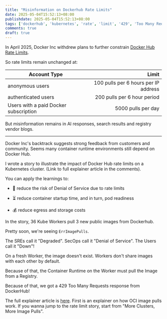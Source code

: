 ```yaml
---
title: "Misinformation on Dockerhub Rate Limits"
date: 2025-05-04T15:52:13+08:00
publishdate: 2025-05-04T15:52:13+08:00
tags: ['dockerhub', 'kubernetes', 'rate', 'limit', '429', 'Too Many Requests', 'oci', 'container', 'runtime', 'registry', 'cri', 'distribution']
comments: true
draft: true
---
```


In April 2025, Docker Inc withdrew plans to further constrain [Docker Hub Rate Limits](https://www.docker.com/blog/revisiting-docker-hub-policies-prioritizing-developer-experience/).

So rate limits remain unchanged at:

|Account Type|Limit|
|---|--:|
|anonymous users| 100 pulls per 6 hours per IP address|
|authenticated users| 200 pulls per 6 hour period|
|Users with a paid Docker subscription| 5000 pulls per day|

But misinformation remains in AI responses, search results and registry vendor blogs.

---

Docker Inc's backtrack suggests strong feedback from customers and community. Seems many container runtime environments still depend on Docker Hub.

I wrote a story to illustrate the impact of Docker Hub rate limits on a Kubernetes cluster. (Link to full explainer article in the comments).

You can apply the learnings to:

- 🛑 reduce the risk of Denial of Service due to rate limits

- ⏳ reduce container startup time, and in turn, pod readiness

- 💰 reduce egress and storage costs

In the story, 36 Kube Workers pull 3 new public images from Dockerhub.

Pretty soon, we're seeing `ErrImagePulls`.

The SREs call it "Degraded". SecOps call it "Denial of Service". The Users call it "Down"!

On a fresh Worker, the image doesn't exist. Workers don't share images with each other by default.

Because of that, the Container Runtime on the Worker must pull the Image from a Registry.

Because of that, we got a 429 Too Many Requests response from DockerHub!

The full explainer article is [here](https://www.douglashellinger.com/explainer/container-oci-registry/pull-a-public-container-image/). First is an explainer on how OCI image pulls work.
If you wanna jump to the rate limit story, start from "More Clusters, More Image Pulls".
